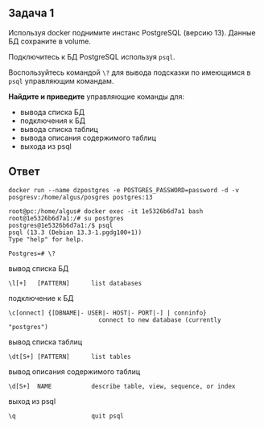 ## Задача 1

Используя docker поднимите инстанс PostgreSQL (версию 13). Данные БД сохраните в volume.

Подключитесь к БД PostgreSQL используя `psql`.

Воспользуйтесь командой `\?` для вывода подсказки по имеющимся в `psql` управляющим командам.

**Найдите и приведите** управляющие команды для:
- вывода списка БД
- подключения к БД
- вывода списка таблиц
- вывода описания содержимого таблиц
- выхода из psql

## Ответ

 ```
docker run --name dzpostgres -e POSTGRES_PASSWORD=password -d -v posgresv:/home/algus/posgres postgres:13

root@pc:/home/algus# docker exec -it 1e5326b6d7a1 bash
root@1e5326b6d7a1:/# su postgres
postgres@1e5326b6d7a1:/$ psql
psql (13.3 (Debian 13.3-1.pgdg100+1))
Type "help" for help.

Postgres=# \?
```

вывод списка БД
```
\l[+]   [PATTERN]      list databases
```

подключение к БД
```
\c[onnect] {[DBNAME|- USER|- HOST|- PORT|-] | conninfo}
                         connect to new database (currently "postgres")
```
вывод списка таблиц
```
\dt[S+] [PATTERN]      list tables
```
вывод описания содержимого таблиц
```
\d[S+]  NAME           describe table, view, sequence, or index
```
выход из psql

```
\q                     quit psql
```
